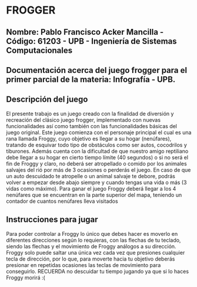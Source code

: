 # FROGGER

**Nombre: Pablo Francisco Acker Mancilla** -
**Código: 61203** -
**UPB** -
**Ingeniería de Sistemas Computacionales**
-------------------------------------------------
Documentación acerca del juego frogger para el primer parcial de la materia: Infografía - UPB.
--------------------------------------------------

## Descripción del juego
El presente trabajo es un juego creado con la finalidad de diversión y recreación del clásico juego frogger, implementado con nuevas funcionalidades así como también con las funcionalidades básicas del juego original.
Este juego comienza con el personaje principal el cual es una rana llamada Froggy, cuyo objetivo es llegar a su hogar (nenúfares), tratando de esquivar todo tipo de obstáculos como ser autos, cocodrilos y tiburones.
Además cuenta con la dificultad de que nuestro amigo reptiliano debe llegar a su hogar en cierto tiempo límite (40 segundos) o si no será el fin de Froggy y claro, no deberá ser atropellado o comido por los animales salvajes del rió por más de 3 ocasiones o perderás el juego.
En caso de que un auto descuidado te atropelle o un animal salvaje te debore, podrás volver a empezar desde abajo siempre y cuando tengas una vida o más (3 vidas como máximo).
Para ganar el juego Froggy deberá llegar a los 4 nenúfares que se encuentran en la parte superior del mapa, teniendo un contador de cuantos nenúfares lleva visitados

## Instrucciones para jugar
Para poder controlar a Froggy lo único que debes hacer es moverlo en diferentes direcciones según lo requieras, con las flechas de tu teclado, siendo las flechas y el movimiento de Froggy análogos a su dirección.
Froggy solo puede saltar una única vez cada vez que presiones cualquier tecla de dirección, por lo que, para moverte hacia tu objetivo deberás presionar en repetidas ocasiones las teclas de movimiento para conseguirlo.
RECUERDA no descuidar tu tiempo jugando ya que si lo haces Froggy morirá :(
